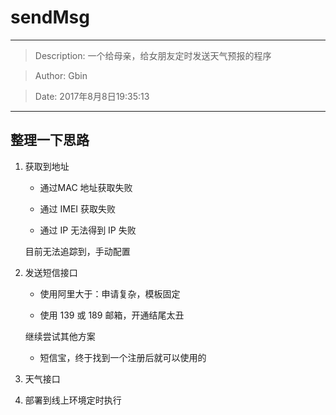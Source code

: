 # sendMsg
---
> Description: 一个给母亲，给女朋友定时发送天气预报的程序

> Author: Gbin

> Date: 2017年8月8日19:35:13

---

## 整理一下思路
1. 获取到地址

	- 通过MAC 地址获取失败

	- 通过 IMEI 获取失败

	- 通过 IP 无法得到 IP 失败

	目前无法追踪到，手动配置

2. 发送短信接口

	- 使用阿里大于：申请复杂，模板固定

	- 使用 139 或 189 邮箱，开通结尾太丑

	继续尝试其他方案

	- 短信宝，终于找到一个注册后就可以使用的

3. 天气接口

4. 部署到线上环境定时执行

